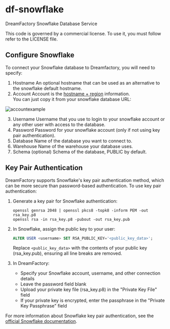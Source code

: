 # df-snowflake
DreamFactory Snowflake Database Service

This code is governed by a commercial license. To use it, you must follow refer to the LICENSE file.

## Configure Snowflake

To connect your Snowflake database to Dreamfactory, you will need to specify:

1) Hostname
An optional hostname that can be used as an alternative to the snowflake default hostname.
2) Account
Account is the [hostname + region](https://docs.snowflake.com/en/user-guide/intro-regions.html#specifying-region-information-in-your-account-hostname) information.  
You can just copy it from your snowflake database URL:  

![accountexample](https://img.in6k.com/screens/3caa9f72_2021.04.02.png)


3) Username
Username that you use to login to your snowflake account or any other user with access to the database.
4) Password
Password for your snowflake account (only if not using key pair authentication).
5) Database
Name of the database you want to connect to.
6) Warehouse
Name of the warehouse your database uses.
7) Schema (optional)
Schema of the database, PUBLIC by default.

## Key Pair Authentication

DreamFactory supports Snowflake's key pair authentication method, which can be more secure than password-based authentication. To use key pair authentication:

1. Generate a key pair for Snowflake authentication:
   ```
   openssl genrsa 2048 | openssl pkcs8 -topk8 -inform PEM -out rsa_key.p8
   openssl rsa -in rsa_key.p8 -pubout -out rsa_key.pub
   ```

2. In Snowflake, assign the public key to your user:
   ```sql
   ALTER USER <username> SET RSA_PUBLIC_KEY='<public_key_data>';
   ```
   Replace `<public_key_data>` with the contents of your public key (rsa_key.pub), ensuring all line breaks are removed.

3. In DreamFactory:
   - Specify your Snowflake account, username, and other connection details
   - Leave the password field blank
   - Upload your private key file (rsa_key.p8) in the "Private Key File" field
   - If your private key is encrypted, enter the passphrase in the "Private Key Passphrase" field

For more information about Snowflake key pair authentication, see the [official Snowflake documentation](https://docs.snowflake.com/en/user-guide/key-pair-auth).
